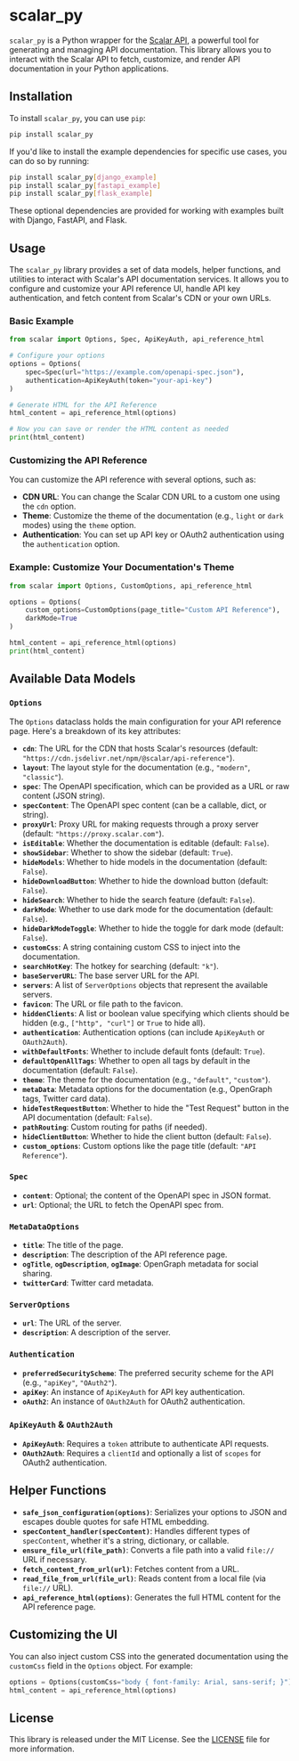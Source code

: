 # scalar_py

`scalar_py` is a Python wrapper for the [Scalar API](https://scalar.com/), a powerful tool for generating and managing API documentation. This library allows you to interact with the Scalar API to fetch, customize, and render API documentation in your Python applications.

## Installation

To install `scalar_py`, you can use `pip`:

```bash
pip install scalar_py
```

If you'd like to install the example dependencies for specific use cases, you can do so by running:

```bash
pip install scalar_py[django_example]
pip install scalar_py[fastapi_example]
pip install scalar_py[flask_example]
```

These optional dependencies are provided for working with examples built with Django, FastAPI, and Flask.

## Usage

The `scalar_py` library provides a set of data models, helper functions, and utilities to interact with Scalar's API documentation services. It allows you to configure and customize your API reference UI, handle API key authentication, and fetch content from Scalar's CDN or your own URLs.

### Basic Example

```python
from scalar import Options, Spec, ApiKeyAuth, api_reference_html

# Configure your options
options = Options(
    spec=Spec(url="https://example.com/openapi-spec.json"),
    authentication=ApiKeyAuth(token="your-api-key")
)

# Generate HTML for the API Reference
html_content = api_reference_html(options)

# Now you can save or render the HTML content as needed
print(html_content)
```

### Customizing the API Reference

You can customize the API reference with several options, such as:

- **CDN URL**: You can change the Scalar CDN URL to a custom one using the `cdn` option.
- **Theme**: Customize the theme of the documentation (e.g., `light` or `dark` modes) using the `theme` option.
- **Authentication**: You can set up API key or OAuth2 authentication using the `authentication` option.

### Example: Customize Your Documentation's Theme

```python
from scalar import Options, CustomOptions, api_reference_html

options = Options(
    custom_options=CustomOptions(page_title="Custom API Reference"),
    darkMode=True
)

html_content = api_reference_html(options)
print(html_content)
```

## Available Data Models

### `Options`

The `Options` dataclass holds the main configuration for your API reference page. Here's a breakdown of its key attributes:

- **`cdn`**: The URL for the CDN that hosts Scalar's resources (default: `"https://cdn.jsdelivr.net/npm/@scalar/api-reference"`).
- **`layout`**: The layout style for the documentation (e.g., `"modern"`, `"classic"`).
- **`spec`**: The OpenAPI specification, which can be provided as a URL or raw content (JSON string).
- **`specContent`**: The OpenAPI spec content (can be a callable, dict, or string).
- **`proxyUrl`**: Proxy URL for making requests through a proxy server (default: `"https://proxy.scalar.com"`).
- **`isEditable`**: Whether the documentation is editable (default: `False`).
- **`showSidebar`**: Whether to show the sidebar (default: `True`).
- **`hideModels`**: Whether to hide models in the documentation (default: `False`).
- **`hideDownloadButton`**: Whether to hide the download button (default: `False`).
- **`hideSearch`**: Whether to hide the search feature (default: `False`).
- **`darkMode`**: Whether to use dark mode for the documentation (default: `False`).
- **`hideDarkModeToggle`**: Whether to hide the toggle for dark mode (default: `False`).
- **`customCss`**: A string containing custom CSS to inject into the documentation.
- **`searchHotKey`**: The hotkey for searching (default: `"k"`).
- **`baseServerURL`**: The base server URL for the API.
- **`servers`**: A list of `ServerOptions` objects that represent the available servers.
- **`favicon`**: The URL or file path to the favicon.
- **`hiddenClients`**: A list or boolean value specifying which clients should be hidden (e.g., `["http", "curl"]` or `True` to hide all).
- **`authentication`**: Authentication options (can include `ApiKeyAuth` or `OAuth2Auth`).
- **`withDefaultFonts`**: Whether to include default fonts (default: `True`).
- **`defaultOpenAllTags`**: Whether to open all tags by default in the documentation (default: `False`).
- **`theme`**: The theme for the documentation (e.g., `"default"`, `"custom"`).
- **`metaData`**: Metadata options for the documentation (e.g., OpenGraph tags, Twitter card data).
- **`hideTestRequestButton`**: Whether to hide the "Test Request" button in the API documentation (default: `False`).
- **`pathRouting`**: Custom routing for paths (if needed).
- **`hideClientButton`**: Whether to hide the client button (default: `False`).
- **`custom_options`**: Custom options like the page title (default: `"API Reference"`).

### `Spec`

- **`content`**: Optional; the content of the OpenAPI spec in JSON format.
- **`url`**: Optional; the URL to fetch the OpenAPI spec from.

### `MetaDataOptions`

- **`title`**: The title of the page.
- **`description`**: The description of the API reference page.
- **`ogTitle`**, **`ogDescription`**, **`ogImage`**: OpenGraph metadata for social sharing.
- **`twitterCard`**: Twitter card metadata.

### `ServerOptions`

- **`url`**: The URL of the server.
- **`description`**: A description of the server.

### `Authentication`

- **`preferredSecurityScheme`**: The preferred security scheme for the API (e.g., `"apiKey"`, `"OAuth2"`).
- **`apiKey`**: An instance of `ApiKeyAuth` for API key authentication.
- **`oAuth2`**: An instance of `OAuth2Auth` for OAuth2 authentication.

### `ApiKeyAuth` & `OAuth2Auth`

- **`ApiKeyAuth`**: Requires a `token` attribute to authenticate API requests.
- **`OAuth2Auth`**: Requires a `clientId` and optionally a list of `scopes` for OAuth2 authentication.

## Helper Functions

- **`safe_json_configuration(options)`**: Serializes your options to JSON and escapes double quotes for safe HTML embedding.
- **`specContent_handler(specContent)`**: Handles different types of `specContent`, whether it's a string, dictionary, or callable.
- **`ensure_file_url(file_path)`**: Converts a file path into a valid `file://` URL if necessary.
- **`fetch_content_from_url(url)`**: Fetches content from a URL.
- **`read_file_from_url(file_url)`**: Reads content from a local file (via `file://` URL).
- **`api_reference_html(options)`**: Generates the full HTML content for the API reference page.

## Customizing the UI

You can also inject custom CSS into the generated documentation using the `customCss` field in the `Options` object. For example:

```python
options = Options(customCss="body { font-family: Arial, sans-serif; }")
html_content = api_reference_html(options)
```

## License

This library is released under the MIT License. See the [LICENSE](LICENSE) file for more information.
